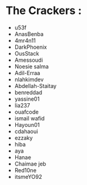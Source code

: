 # The Crackers :

- u53f 
- AnasBenba
- 4mr4n11
- DarkPhoenix
- OusStack
- Amessoudi
- Noesie salma
- Adil-Erraa
- nlahkimdev
- Abdellah-Staitay
- benreddad
- yassine01
- lia237
- ouafcode
- ismail wafid
- Hayoun01
- cdahaoui
- ezzaky
- hiba
- aya
- Hanae
- Chaimae jeb
- Red10ne
- itsmeYO92

<!--- DON'T TOUCH THIS PLZ -->
